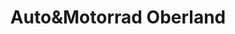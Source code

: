 ---
title: "Auto&Motorrad Oberland"
url: /penzberg/autoundmotorrad-oberland/
shop: Autowerkstatt
---